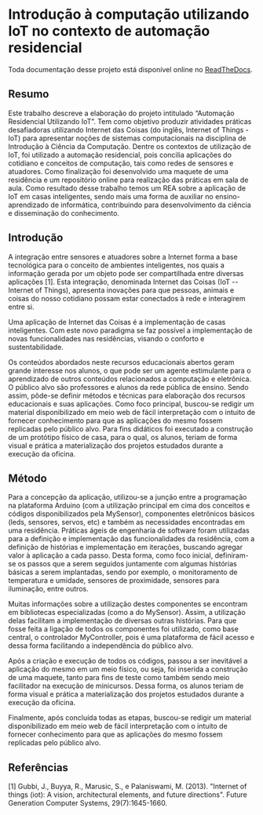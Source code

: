 # Introdução à computação utilizando IoT no contexto de automação residencial 

Toda documentação desse projeto está disponível online no [ReadTheDocs](http://smarthouse.readthedocs.org/en/latest/).

## Resumo
Este trabalho descreve a elaboração do projeto intitulado “Automação Residencial
Utilizando IoT”. Tem como objetivo produzir atividades práticas desafiadoras utilizando Internet das Coisas (do inglês, Internet of Things - IoT) para apresentar noções de sistemas computacionais na disciplina de Introdução à Ciência da Computação. Dentre os contextos de utilização de IoT, foi utilizado a automação residencial, pois concilia aplicações do cotidiano e conceitos de computação, tais como redes de sensores e atuadores. Como finalização foi desenvolvido uma maquete de uma residência e um repositório online para realização das práticas em sala de aula. Como resultado desse trabalho temos um REA sobre a aplicação de IoT em casas inteligentes, sendo mais uma forma de auxiliar no ensino-aprendizado de informática, contribuindo para desenvolvimento da ciência e disseminação do conhecimento.  

## Introdução
A integração entre sensores e atuadores sobre a Internet forma a base tecnológica para o conceito de ambientes inteligentes, nos quais a informação gerada por um objeto pode ser compartilhada entre diversas aplicações [1].  Esta integração, denominada Internet das Coisas (IoT -- Internet of Things), apresenta inovações para que pessoas, animais e coisas do nosso cotidiano possam estar conectados à rede e interagirem entre si. 

Uma aplicação de Internet das Coisas é a implementação de casas inteligentes. Com este novo paradigma se faz possível a implementação de novas funcionalidades nas residências, visando o conforto e sustentabilidade.

Os conteúdos abordados neste recursos educacionais abertos geram grande interesse nos alunos, o que pode ser um agente estimulante para o aprendizado de outros conteúdos relacionados a computação e eletrônica. O público alvo são professores e alunos da rede pública de ensino. Sendo assim, pôde-se definir métodos e técnicas para elaboração dos recursos educacionais e suas aplicações. Como foco principal, buscou-se redigir um material disponibilizado em meio web de fácil interpretação com o intuito de fornecer conhecimento para que as aplicações do mesmo fossem replicadas pelo público alvo. Para fins didáticos foi executado a construção de um protótipo físico de casa, para o qual, os alunos, teriam de forma visual e prática a materialização dos projetos estudados durante a execução da oficina.

## Método
Para a concepção da aplicação, utilizou-se a junção entre a programação na plataforma Arduino (com a utilização principal em cima dos conceitos e códigos disponibilizados pela MySensor), componentes eletrônicos básicos (leds, sensores, servos, etc) e também as necessidades encontradas em uma residência. Práticas ágeis de engenharia de software foram utilizadas para a definição e implementação das funcionalidades da residência, com a definição de histórias e implementação em iterações, buscando agregar valor à aplicação a cada passo. Desta forma, como foco inicial, definiram-se os passos que a serem seguidos juntamente com algumas histórias básicas a serem implantadas, sendo por exemplo, o monitoramento de temperatura e umidade, sensores de proximidade, sensores para iluminação, entre outros.

Muitas informações sobre a utilização destes componentes se encontram em bibliotecas especializadas (como a do MySensor). Assim, a utilização delas facilitam a implementação de diversas outras histórias. Para que fosse feita a ligação de todos os componentes foi utilizado, como base central, o controlador MyController, pois é uma plataforma de fácil acesso e dessa forma facilitando a independência do público alvo.

Após a criação e execução de todos os códigos, passou a ser inevitável a aplicação do mesmo em um meio físico, ou seja, foi inserida a construção de uma maquete, tanto para fins de teste como também sendo meio facilitador na execução de minicursos. Dessa forma, os alunos teriam de forma visual e prática a materialização dos projetos estudados durante a execução da oficina.

Finalmente, após concluída todas as etapas, buscou-se redigir um material disponibilizado em meio web de fácil interpretação com o intuito de fornecer conhecimento para que as aplicações do mesmo fossem replicadas pelo público alvo. 

## Referências
[1] Gubbi, J., Buyya, R., Marusic, S., e Palaniswami, M. (2013). "Internet of things (iot): A vision, architectural elements, and future directions". Future Generation Computer Systems, 29(7):1645-1660.

